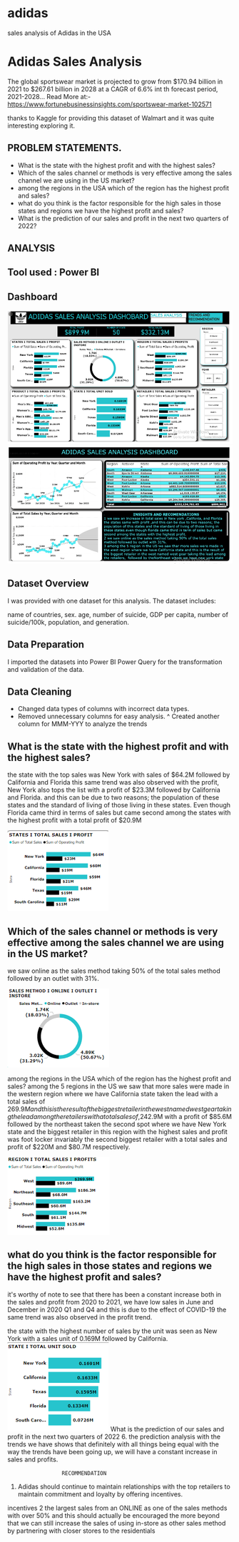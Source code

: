 # adidas
sales analysis of Adidas in the USA

# Adidas Sales Analysis
 The global sportswear market is projected to grow from $170.94 billion in 2021 to $267.61 billion in 2028 at a CAGR of 6.6% int th  forecast period, 2021-2028... Read More at:-  https://www.fortunebusinessinsights.com/sportswear-market-102571

thanks to Kaggle for providing this dataset of Walmart and it was quite interesting exploring it.

## PROBLEM STATEMENTS.

* What is the state with the highest profit and with the highest sales?
* Which of the sales channel or methods is very effective among the sales channel we are using in the US market?
* among the regions in the USA which of the region has the highest profit and sales?
* what do you think is the factor responsible for the high sales in those states and regions we have the highest profit and sales?
* What is the prediction of our sales and profit in the next two quarters of 2022?

## ANALYSIS

## Tool used : Power BI

## Dashboard

![](https://github.com/chefgene/adidas/blob/main/ad10.PNG)
![](https://github.com/chefgene/adidas/blob/main/ad11.PNG)


## Dataset Overview
I was provided with one dataset for this analysis. The dataset includes:

name of countries, sex. age, number of suicide, GDP per capita, number of suicide/100k, population, and generation.

## Data Preparation
I imported the datasets into Power BI Power Query for the transformation and validation of the data.

## Data Cleaning
* Changed data types of columns with incorrect data types.
* Removed unnecessary columns for easy analysis.
^ Created another column for MMM-YYY to analyze the trends

## What is the state with the highest profit and with the highest sales?
the state with the top sales was New York with sales of $64.2M followed by California and Florida this same trend was 
 also observed with the profit, New York also tops the list with a profit of $23.3M followed by California and Florida. and this can be due to two reasons; the population of these states and the standard of living of those living in these states. Even though Florida came third in terms of sales but came second among the states with the highest profit with a total profit of $20.9M

![](https://github.com/chefgene/adidas/blob/main/AD1.PNG)

## Which of the sales channel or methods is very effective among the sales channel we are using in the US market?
 we saw online as the sales method taking 50% of the total sales method followed by an outlet with 31%.

 ![](https://github.com/chefgene/adidas/blob/main/AD2.PNG)

  among the regions in the USA which of the region has the highest profit and sales?
   among the 5 regions in the US we saw that more sales were made in the western region where we have California state taken the lead with a total sales of $269.9M  and this is the result of the biggest retailer in the west named west gear taking the lead among the retailers with a total sales of ,$242.9M with a profit of $85.6M followed by the northeast taken the second spot where we have New York state and the biggest retailer in this region with the highest sales and profit was foot locker invariably the second biggest retailer with a total sales and profit of $220M and $80.7M respectively.

   ![](https://github.com/chefgene/adidas/blob/main/AD3.PNG)

  ## what do you think is the factor responsible for the high sales in those states and regions we have the highest profit and sales?
   it's worthy of note to see that there has been a constant increase both in the sales and profit from 2020 to 2021, we have low sales in June and December in 2020 Q1 and Q4  and this is due to the effect of COVID-19 the same trend was also observed in the profit trend. 

   the state with the highest number of sales by the unit was seen as New York with a sales unit of 0.169M followed by California.
  ![]( https://github.com/chefgene/adidas/blob/main/AD5.PNG)
What is the prediction of our sales and profit in the next two quarters of 2022
6. the prediction analysis with the trends we have shows that definitely with all things being equal with the way the trends have been going up, we will have a constant increase in sales and profits.


                     RECOMMENDATION

1. Adidas should continue to maintain relationships with the top retailers to maintain commitment and loyalty by offering incentives.


incentives
2 the largest sales from an ONLINE as one of the sales methods with over 50% and  this should actually be encouraged the more beyond that we can still increase the sales of using in-store as other sales method by partnering with closer stores to the residentials







